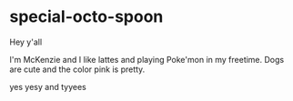 # special-octo-spoon

Hey y'all

I'm McKenzie and I like lattes and playing Poke'mon in my freetime.
Dogs are cute and the color pink is pretty.

yes yesy and tyyees
